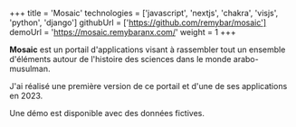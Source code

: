 +++
title = 'Mosaic'
technologies = ['javascript', 'nextjs', 'chakra', 'visjs', 'python', 'django']
githubUrl = ['https://github.com/remybar/mosaic']
demoUrl = 'https://mosaic.remybaranx.com/'
weight = 1
+++

**Mosaic** est un portail d'applications visant à rassembler tout un ensemble d'éléments autour de l'histoire des sciences dans le monde arabo-musulman.

J'ai réalisé une première version de ce portail et d'une de ses applications en 2023.

Une démo est disponible avec des données fictives.

